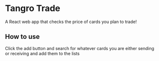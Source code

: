 # Tangro Trade

A React web app that checks the price of cards you plan to trade!

## How to use

Click the add button and search for whatever cards you are either sending or receiving and add them to the lists
